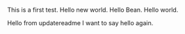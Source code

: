 This is a first test.
Hello new world.
Hello Bean.
Hello world.

Hello from updatereadme
I want to say hello again.
